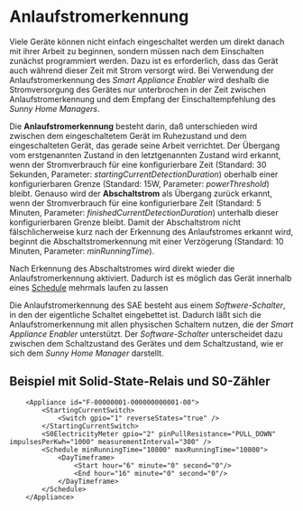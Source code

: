 # Anlaufstromerkennung

Viele Geräte können nicht einfach eingeschaltet werden um direkt danach mit ihrer Arbeit zu beginnen, sondern müssen nach dem Einschalten zunächst programmiert werden. Dazu ist es erforderlich, dass das Gerät auch während dieser Zeit mit Strom versorgt wird. Bei Verwendung der Anlaufstromerkennung des *Smart Appliance Enabler* wird deshalb die Stromversorgung des Gerätes nur unterbrochen in der Zeit zwischen Anlaufstromerkennung und dem Empfang der Einschaltempfehlung des *Sunny Home Managers*.

Die **Anlaufstromerkennung** besteht darin, daß unterschieden wird zwischen dem eingeschaltetem Gerät im Ruhezustand und dem eingeschalteten Gerät, das gerade seine Arbeit verrichtet. Der Übergang vom erstgenannten Zustand in den letztgenannten Zustand wird erkannt, wenn der Stromverbrauch für eine konfigurierbare Zeit (Standard: 30 Sekunden, Parameter: *startingCurrentDetectionDuration*) oberhalb einer konfigurierbaren Grenze (Standard: 15W, Parameter: *powerThreshold*) bleibt. Genauso wird der **Abschaltstrom** als Übergang zurück erkannt, wenn der Stromverbrauch für eine konfigurierbare Zeit (Standard: 5 Minuten, Parameter: *finishedCurrentDetectionDuration*) unterhalb dieser konfigurierbaren Grenze bleibt. Damit der Abschaltstrom nicht fälschlicherweise kurz nach der Erkennung des Anlaufstromes erkannt wird, beginnt die Abschaltstromerkennung mit einer Verzögerung (Standard: 10 Minuten, Parameter: *minRunningTime*).

Nach Erkennung des Abschaltstromes wird direkt wieder die Anlaufstromerkennung aktiviert. Dadurch ist es möglich das Gerät innerhalb eines [Schedule](https://github.com/camueller/SmartApplianceEnabler/blob/master/doc/Configuration_DE.md#planung-der-gerätelaufzeiten) mehrmals laufen zu lassen

Die Anlaufstromerkennung des SAE besteht aus einem *Softwere-Schalter*, in den der eigentliche Schaltet eingebettet ist. Dadurch läßt sich die Anlaufstromerkennung mit allen physischen Schaltern nutzen, die der *Smart Appliance Enabler* unterstützt. Der *Software-Schalter* unterscheidet dazu zwischen dem Schaltzustand des Gerätes und dem Schaltzustand, wie er sich dem *Sunny Home Manager* darstellt.

## Beispiel mit Solid-State-Relais und S0-Zähler
```
    <Appliance id="F-00000001-000000000001-00">
        <StartingCurrentSwitch>
            <Switch gpio="1" reverseStates="true" />
        </StartingCurrentSwitch>
        <S0ElectricityMeter gpio="2" pinPullResistance="PULL_DOWN" impulsesPerKwh="1000" measurementInterval="300" />
        <Schedule minRunningTime="10800" maxRunningTime="10800">
            <DayTimeframe>
                <Start hour="6" minute="0" second="0"/>
                <End hour="16" minute="0" second="0"/>
            </DayTimeframe>
        </Schedule>
    </Appliance>
```
